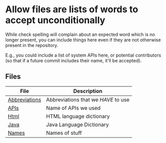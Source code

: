 # Allow files are lists of words to accept unconditionally

While check spelling will complain about an expected word
which is no longer present, you can include things here even if
they are not otherwise present in the repository.

E.g., you could include a list of system APIs here, or potential
contributors (so that if a future commit includes their name,
it'll be accepted).

## Files

| File                         | Description                         |
| ---------------------------- | ----------------------------------- |
| [Abbreviations](abbrevs.txt) | Abbreviations that we _HAVE_ to use |
| [APIs](apis.txt)             | Name of APIs we used                |
| [Html](html.txt)             | HTML language dictionary            |
| [Java](java.txt)             | Java Language Dictionary            |
| [Names](names.txt)           | Names of stuff                      |
